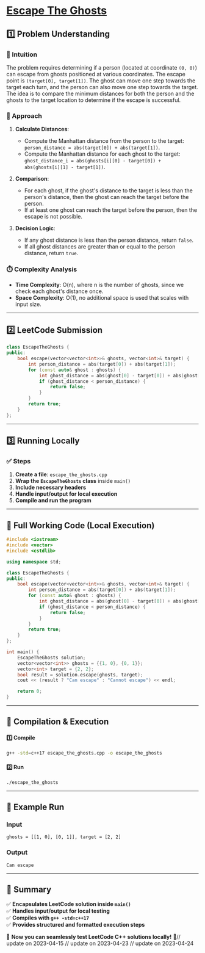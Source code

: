 # **[Escape The Ghosts](https://leetcode.com/problems/escape-the-ghosts/description/)**  

## **1️⃣ Problem Understanding**  
### **📌 Intuition**  
The problem requires determining if a person (located at coordinate `(0, 0)`) can escape from ghosts positioned at various coordinates. The escape point is `(target[0], target[1])`. The ghost can move one step towards the target each turn, and the person can also move one step towards the target. The idea is to compare the minimum distances for both the person and the ghosts to the target location to determine if the escape is successful.

### **🚀 Approach**  
1. **Calculate Distances**:
   - Compute the Manhattan distance from the person to the target: `person_distance = abs(target[0]) + abs(target[1])`.
   - Compute the Manhattan distance for each ghost to the target: `ghost_distance_i = abs(ghosts[i][0] - target[0]) + abs(ghosts[i][1] - target[1])`.

2. **Comparison**:
   - For each ghost, if the ghost's distance to the target is less than the person's distance, then the ghost can reach the target before the person.
   - If at least one ghost can reach the target before the person, then the escape is not possible.

3. **Decision Logic**:
   - If any ghost distance is less than the person distance, return `false`.
   - If all ghost distances are greater than or equal to the person distance, return `true`.

### **⏱️ Complexity Analysis**  
- **Time Complexity**: O(n), where n is the number of ghosts, since we check each ghost's distance once.
- **Space Complexity**: O(1), no additional space is used that scales with input size.

---  

## **2️⃣ LeetCode Submission**  
```cpp
class EscapeTheGhosts {
public:
    bool escape(vector<vector<int>>& ghosts, vector<int>& target) {
        int person_distance = abs(target[0]) + abs(target[1]);
        for (const auto& ghost : ghosts) {
            int ghost_distance = abs(ghost[0] - target[0]) + abs(ghost[1] - target[1]);
            if (ghost_distance < person_distance) {
                return false;
            }
        }
        return true;
    }
};
```  

---  

## **3️⃣ Running Locally**  
### **✅ Steps**  
1. **Create a file**: `escape_the_ghosts.cpp`  
2. **Wrap the `EscapeTheGhosts` class** inside `main()`  
3. **Include necessary headers**  
4. **Handle input/output for local execution**  
5. **Compile and run the program**  

---  

## **📝 Full Working Code (Local Execution)**  
```cpp
#include <iostream>
#include <vector>
#include <cstdlib>

using namespace std;

class EscapeTheGhosts {
public:
    bool escape(vector<vector<int>>& ghosts, vector<int>& target) {
        int person_distance = abs(target[0]) + abs(target[1]);
        for (const auto& ghost : ghosts) {
            int ghost_distance = abs(ghost[0] - target[0]) + abs(ghost[1] - target[1]);
            if (ghost_distance < person_distance) {
                return false;
            }
        }
        return true;
    }
};

int main() {
    EscapeTheGhosts solution;
    vector<vector<int>> ghosts = {{1, 0}, {0, 1}};
    vector<int> target = {2, 2};
    bool result = solution.escape(ghosts, target);
    cout << (result ? "Can escape" : "Cannot escape") << endl;

    return 0;
}  
```  

---  

## **🔧 Compilation & Execution**  
#### **1️⃣ Compile**  
```bash
g++ -std=c++17 escape_the_ghosts.cpp -o escape_the_ghosts
```  

#### **2️⃣ Run**  
```bash
./escape_the_ghosts
```  

---  

## **🎯 Example Run**  
### **Input**  
```
ghosts = [[1, 0], [0, 1]], target = [2, 2]
```  
### **Output**  
```
Can escape
```  

---  

## **📌 Summary**  
✅ **Encapsulates LeetCode solution inside `main()`**  
✅ **Handles input/output for local testing**  
✅ **Compiles with `g++ -std=c++17`**  
✅ **Provides structured and formatted execution steps**  

🚀 **Now you can seamlessly test LeetCode C++ solutions locally!** 🚀// update on 2023-04-15
// update on 2023-04-23
// update on 2023-04-24
